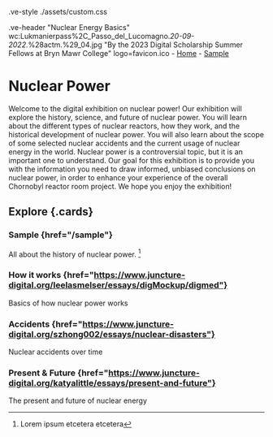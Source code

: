 .ve-style ./assets/custom.css

.ve-header "Nuclear Energy Basics" wc:Lukmanierpass%2C_Passo_del_Lucomagno._20-09-2022._%28actm.%29_04.jpg "By the 2023 Digital Scholarship Summer Fellows at Bryn Mawr College" logo=favicon.ico
    - [Home](/)
    - [Sample](sample/)

# Nuclear Power

Welcome to the digital exhibition on nuclear power! Our exhibition will explore the history, science, and future of nuclear power. You will learn about the different types of nuclear reactors, how they work, and the historical development of nuclear power. You will also learn about the scope of some selected nuclear accidents and the current usage of nuclear energy in the world. Nuclear power is a controversial topic, but it is an important one to understand. Our goal for this exhibition is to provide you with the information you need to draw informed, unbiased conclusions on nuclear power, in order to enhance your experience of the overall Chornobyl reactor room project. We hope you enjoy the exhibition!

## Explore {.cards}

### Sample {href="/sample"}

All about the history of nuclear power. [^1]

### How it works {href="https://www.juncture-digital.org/leelasmelser/essays/digMockup/digmed"}

Basics of how nuclear power works

### Accidents {href="https://www.juncture-digital.org/szhong002/essays/nuclear-disasters"}

Nuclear accidents over time

### Present & Future {href="https://www.juncture-digital.org/katyalittle/essays/present-and-future"}

The present and future of nuclear energy

[^1]: Lorem ipsum etcetera etcetera
